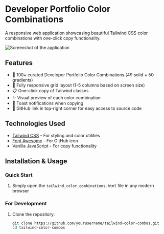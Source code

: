 # Developer Portfolio Color Combinations

A responsive web application showcasing beautiful Tailwind CSS color combinations with one-click copy functionality.

![Screenshot of the application](preview.png)

## Features

- 🎨 100+ curated Developer Portfolio Color Combinations (49 solid + 50 gradients)
- 📱 Fully responsive grid layout (1-5 columns based on screen size)
- 📋 One-click copy of Tailwind classes
- ✨ Visual preview of each color combination
- 🔔 Toast notifications when copying
- 🔗 GitHub link in top-right corner for easy access to source code

## Technologies Used

- [Tailwind CSS](https://tailwindcss.com) - For styling and color utilities
- [Font Awesome](https://fontawesome.com) - For GitHub icon
- Vanilla JavaScript - For copy functionality

## Installation & Usage

### Quick Start

1. Simply open the `tailwind_color_combinations.html` file in any modern browser

### For Development

1. Clone the repository:
   ```bash
   git clone https://github.com/yourusername/tailwind-color-combos.git
   cd tailwind-color-combos
   ```
